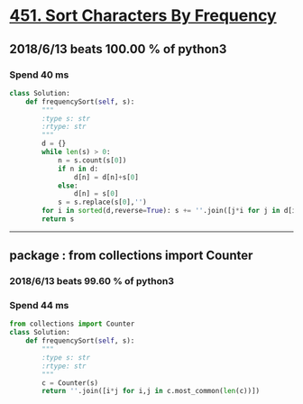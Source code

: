 # [451. Sort Characters By Frequency](https://leetcode.com/problems/sort-characters-by-frequency/description/)

## 2018/6/13 beats 100.00 % of python3
### Spend 40 ms
```python
class Solution:
    def frequencySort(self, s):
        """
        :type s: str
        :rtype: str
        """
        d = {}
        while len(s) > 0:
            n = s.count(s[0])
            if n in d:
                d[n] = d[n]+s[0]
            else:
                d[n] = s[0]
            s = s.replace(s[0],'')
        for i in sorted(d,reverse=True): s += ''.join([j*i for j in d[i]])
        return s
```
---
## package : from collections import Counter
### 2018/6/13 beats 99.60 % of python3
### Spend 44 ms
```python
from collections import Counter
class Solution:
    def frequencySort(self, s):
        """
        :type s: str
        :rtype: str
        """
        c = Counter(s)
        return ''.join([i*j for i,j in c.most_common(len(c))])
```
